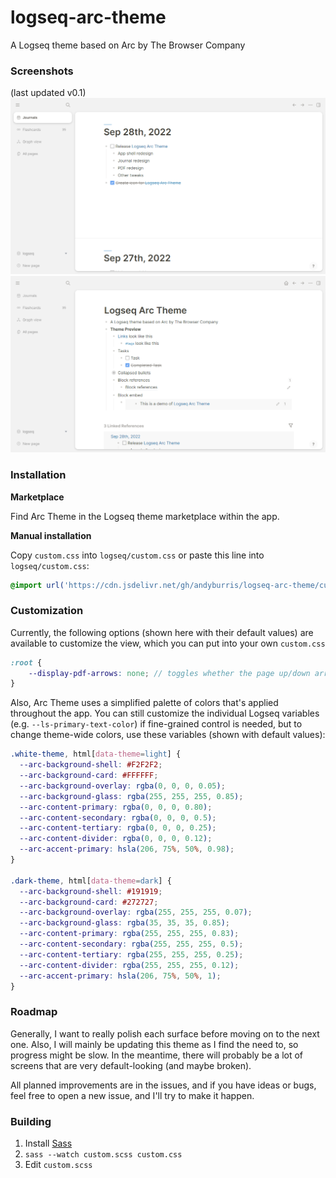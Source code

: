 # logseq-arc-theme
A Logseq theme based on Arc by The Browser Company

### Screenshots 
(last updated v0.1)
![Journals screenshot](arc-light-journals.png)
![Page screenshot](arc-light-demo.png)

### Installation
**Marketplace**

Find Arc Theme in the Logseq theme marketplace within the app.

**Manual installation**

Copy `custom.css` into `logseq/custom.css` or paste this line into `logseq/custom.css`:
```css
@import url('https://cdn.jsdelivr.net/gh/andyburris/logseq-arc-theme/custom.css');
```

### Customization
Currently, the following options (shown here with their default values) are available to customize the view, which you can put into your own `custom.css`
```scss
:root {
    --display-pdf-arrows: none; // toggles whether the page up/down arrows are available in the PDF viewer
}
```

Also, Arc Theme uses a simplified palette of colors that's applied throughout the app. You can still customize the individual Logseq variables (e.g. `--ls-primary-text-color`) if fine-grained control is needed, but to change theme-wide colors, use these variables (shown with default values):
```scss
.white-theme, html[data-theme=light] {
  --arc-background-shell: #F2F2F2;
  --arc-background-card: #FFFFFF;
  --arc-background-overlay: rgba(0, 0, 0, 0.05);
  --arc-background-glass: rgba(255, 255, 255, 0.85);
  --arc-content-primary: rgba(0, 0, 0, 0.80);
  --arc-content-secondary: rgba(0, 0, 0, 0.5);
  --arc-content-tertiary: rgba(0, 0, 0, 0.25);
  --arc-content-divider: rgba(0, 0, 0, 0.12);
  --arc-accent-primary: hsla(206, 75%, 50%, 0.98);
}

.dark-theme, html[data-theme=dark] {
  --arc-background-shell: #191919;
  --arc-background-card: #272727;
  --arc-background-overlay: rgba(255, 255, 255, 0.07);
  --arc-background-glass: rgba(35, 35, 35, 0.85);
  --arc-content-primary: rgba(255, 255, 255, 0.83);
  --arc-content-secondary: rgba(255, 255, 255, 0.5);
  --arc-content-tertiary: rgba(255, 255, 255, 0.25);
  --arc-content-divider: rgba(255, 255, 255, 0.12);
  --arc-accent-primary: hsla(206, 75%, 50%, 1);
}
```

### Roadmap
Generally, I want to really polish each surface before moving on to the next one. Also, I will mainly be updating this theme as I find the need to, so progress might be slow. In the meantime, there will probably be a lot of screens that are very default-looking (and maybe broken). 

All planned improvements are in the issues, and if you have ideas or bugs, feel free to open a new issue, and I'll try to make it happen.

### Building
1. Install [Sass](https://sass-lang.com/)
2. `sass --watch custom.scss custom.css`
3. Edit `custom.scss`
